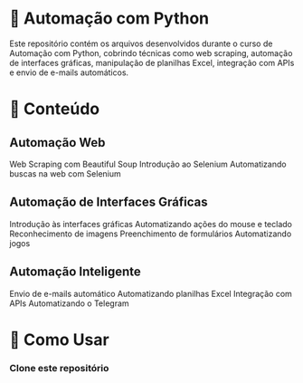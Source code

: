 
# 📌 Automação com Python
Este repositório contém os arquivos desenvolvidos durante o curso de Automação com Python, cobrindo técnicas como web scraping, automação de interfaces gráficas, manipulação de planilhas Excel, integração com APIs e envio de e-mails automáticos.

# 📂 Conteúdo
## Automação Web
Web Scraping com Beautiful Soup
Introdução ao Selenium
Automatizando buscas na web com Selenium

## Automação de Interfaces Gráficas
Introdução às interfaces gráficas
Automatizando ações do mouse e teclado
Reconhecimento de imagens
Preenchimento de formulários
Automatizando jogos

## Automação Inteligente
Envio de e-mails automático
Automatizando planilhas Excel
Integração com APIs
Automatizando o Telegram

# 🚀 Como Usar
### Clone este repositório

